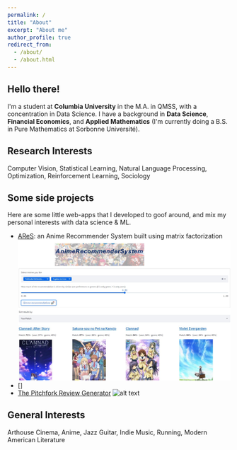 ```yaml
---
permalink: /
title: "About"
excerpt: "About me"
author_profile: true
redirect_from: 
  - /about/
  - /about.html
---
```

**Hello there!**
---

I'm a student at **Columbia University** in the M.A. in QMSS, with a concentration in Data Science. I have a background in **Data Science**, **Financial Economics**, and **Applied Mathematics** (I'm currently doing a B.S. in Pure Mathematics at Sorbonne Université). 


**Research Interests**
---

Computer Vision, Statistical Learning, Natural Language Processing, Optimization, Reinforcement Learning, Sociology


**Some side projects**
---
Here are some little web-apps that I developed to goof around, and mix my personal interests with data science & ML. 
- [AReS](https://emiledesmaili-reco-system-streamlit-app-dznlyc.streamlitapp.com): an Anime Recommender System built using matrix factorization  
![alt text](images/ares_cap.JPG)
- []
- [The Pitchfork Review Generator](https://share.streamlit.io/emiledesmaili/mypitchfork) 
![alt text](streamlit_assets/assets/app_logo.PNG)

**General Interests**
---

Arthouse Cinema, Anime, Jazz Guitar, Indie Music, Running, Modern American Literature



